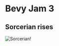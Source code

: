 ﻿# Bevy Jam 3
## Sorcerian rises
![Sorcerian!](https://raw.githubusercontent.com/drifio/bevy_jam_3/main/assets/sprites/sorcerian.png?raw=true)
